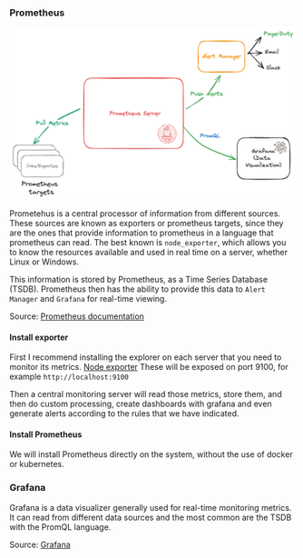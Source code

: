 ### Prometheus
![Prometheus](../assets/prometheus.png "Prometheus")

Prometehus is a central processor of information from different sources. These sources are known as exporters or prometheus targets, since they are the ones that provide information to prometheus in a language that prometheus can read. The best known is `node_exporter`, which allows you to know the resources available and used in real time on a server, whether Linux or Windows.

This information is stored by Prometheus, as a Time Series Database (TSDB). Prometheus then has the ability to provide this data to `Alert Manager` and `Grafana` for real-time viewing.

Source: [Prometheus documentation](https://prometheus.io/docs/introduction/overview/)

#### Install exporter
First I recommend installing the explorer on each server that you need to monitor its metrics.
[Node exporter](https://github.com/prometheus/node_exporter)
These will be exposed on port 9100, for example `http://localhost:9100`

Then a central monitoring server will read those metrics, store them, and then do custom processing, create dashboards with grafana and even generate alerts according to the rules that we have indicated.

#### Install Prometheus

We will install Prometheus directly on the system, without the use of docker or kubernetes.

### Grafana
Grafana is a data visualizer generally used for real-time monitoring metrics. It can read from different data sources and the most common are the TSDB with the PromQL language.

Source: [Grafana](https://grafana.com/docs/grafana/latest/)